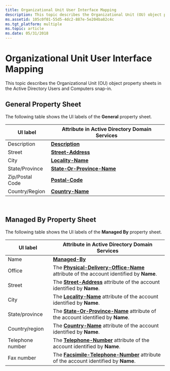 ```yaml
---
title: Organizational Unit User Interface Mapping
description: This topic describes the Organizational Unit (OU) object property sheets in the Active Directory Users and Computers snap-in.
ms.assetid: 105c0f01-55d5-4dc2-887e-5e204ba82c4c
ms.tgt_platform: multiple
ms.topic: article
ms.date: 05/31/2018
---
```


# Organizational Unit User Interface Mapping

This topic describes the Organizational Unit (OU) object property sheets in the Active Directory Users and Computers snap-in.

## General Property Sheet

The following table shows the UI labels of the **General** property sheet.



| UI label        | Attribute in Active Directory Domain Services |
|-----------------|-----------------------------------------------|
| Description     | [**Description**](https://docs.microsoft.com/windows/desktop/ADSchema/a-description)     |
| Street          | [**Street-Address**](https://docs.microsoft.com/windows/desktop/ADSchema/a-street)       |
| City            | [**Locality-Name**](https://docs.microsoft.com/windows/desktop/ADSchema/a-l)             |
| State/Province  | [**State-Or-Province-Name**](https://docs.microsoft.com/windows/desktop/ADSchema/a-st)   |
| Zip/Postal Code | [**Postal-Code**](https://docs.microsoft.com/windows/desktop/ADSchema/a-postalcode)      |
| Country/Region  | [**Country-Name**](https://docs.microsoft.com/windows/desktop/ADSchema/a-c)              |



 

## Managed By Property Sheet

The following table shows the UI labels of the **Managed By** property sheet.



| UI label         | Attribute in Active Directory Domain Services                                                                                   |
|------------------|---------------------------------------------------------------------------------------------------------------------------------|
| Name             | [**Managed-By**](https://docs.microsoft.com/windows/desktop/ADSchema/a-managedby)                                                                                          |
| Office           | The [**Physical-Delivery-Office-Name**](https://docs.microsoft.com/windows/desktop/ADSchema/a-physicaldeliveryofficename) attribute of the account identified by **Name**. |
| Street           | The [**Street-Address**](https://docs.microsoft.com/windows/desktop/ADSchema/a-street) attribute of the account identified by **Name**.                                    |
| City             | The [**Locality-Name**](https://docs.microsoft.com/windows/desktop/ADSchema/a-l) attribute of the account identified by **Name**.                                          |
| State/province   | The [**State-Or-Province-Name**](https://docs.microsoft.com/windows/desktop/ADSchema/a-st) attribute of the account identified by **Name**.                                |
| Country/region   | The [**Country-Name**](https://docs.microsoft.com/windows/desktop/ADSchema/a-c) attribute of the account identified by **Name**.                                           |
| Telephone number | The [**Telephone-Number**](https://docs.microsoft.com/windows/desktop/ADSchema/a-telephonenumber) attribute of the account identified by **Name**.                         |
| Fax number       | The [**Facsimile-Telephone-Number**](https://docs.microsoft.com/windows/desktop/ADSchema/a-facsimiletelephonenumber) attribute of the account identified by **Name**.      |



 

 

 




